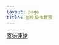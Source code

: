 ```yaml
---
layout: page
title: 套件操作實務
---
```


[原始連結](http://www.ubuntu-tw.org/modules/newbb/viewtopic.php?post_id=333562#forumpost333562)
